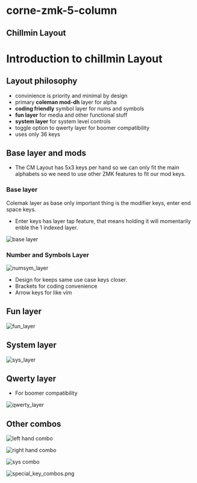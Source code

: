 # corne-zmk-5-column

## Chillmin Layout

# Introduction to chillmin Layout

## Layout philosophy

- convinience is priority and minimal by design
- primary **coleman mod-dh** layer for alpha
- **coding friendly** symbol layer for nums and symbols
- **fun layer** for media and other functional stuff
- **system layer** for system level controls
- toggle option to qwerty layer for boomer compatibility
- uses only 36 keys

## Base layer and mods

- The CM Layout has 5x3 keys per hand so we can only fit
  the main alphabets so we need to use other ZMK features to fit our mod keys.

### Base layer

Colemak layer as base only important thing is the modifier keys, enter end space keys.

- Enter keys has layer tap feature, that means holding it will momentarily enble the 1 indexed layer.

![base layer](docs/chillmin/layer0.png)

### Number and Symbols Layer

![numsym_layer](docs/chillmin/layer1.png)

- Design for keeps same use case keys closer.
- Brackets for coding convenience
- Arrow keys for like vim

## Fun layer

![fun_layer](docs/chillmin/layer2.png)

## System layer

![sys_layer](docs/chillmin/layer3.png)

## Qwerty layer

- For boomer compatibility

![qwerty_layer](docs/chillmin/layer4.png)

## Other combos

![left hand combo](docs/chillmin/combo_l.png)

![right hand combo](docs/chillmin/combo_r.png)

![sys combo](docs/chillmin/combo2.png)

![special_key_combos.png](docs/chillmin/combo1.png)
